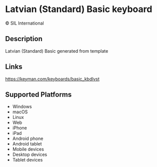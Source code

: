 Latvian (Standard) Basic keyboard
==============

© SIL International

Description
-----------

Latvian (Standard) Basic generated from template

Links
-----
https://keyman.com/keyboards/basic_kbdlvst

Supported Platforms
-------------------
 * Windows
 * macOS
 * Linux
 * Web
 * iPhone
 * iPad
 * Android phone
 * Android tablet
 * Mobile devices
 * Desktop devices
 * Tablet devices

